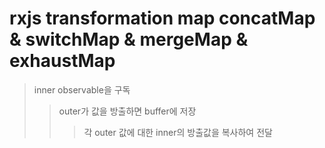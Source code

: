 # rxjs transformation map concatMap & switchMap & mergeMap & exhaustMap

> inner observable을 구독
>
> > outer가 값을 방출하면 buffer에 저장
> >
> > > 각 outer 값에 대한 inner의 방출값을 복사하여 전달
